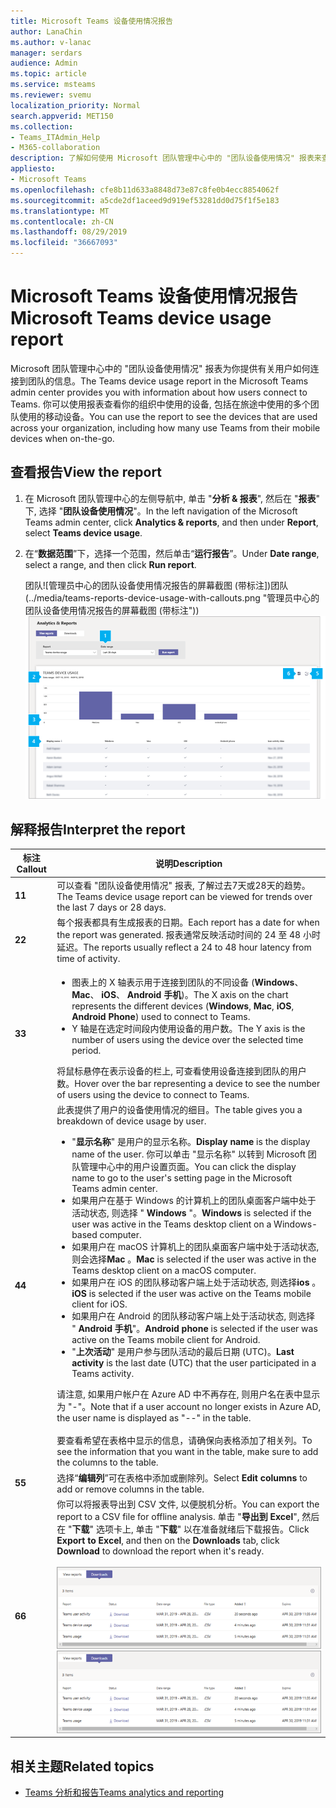 ```yaml
---
title: Microsoft Teams 设备使用情况报告
author: LanaChin
ms.author: v-lanac
manager: serdars
audience: Admin
ms.topic: article
ms.service: msteams
ms.reviewer: svemu
localization_priority: Normal
search.appverid: MET150
ms.collection:
- Teams_ITAdmin_Help
- M365-collaboration
description: 了解如何使用 Microsoft 团队管理中心中的 "团队设备使用情况" 报表来查看组织中的用户如何连接到团队。
appliesto:
- Microsoft Teams
ms.openlocfilehash: cfe8b11d633a8848d73e87c8fe0b4ecc8854062f
ms.sourcegitcommit: a5cde2df1aceed9d919ef53281dd0d75f1f5e183
ms.translationtype: MT
ms.contentlocale: zh-CN
ms.lasthandoff: 08/29/2019
ms.locfileid: "36667093"
---
```

# <a name="microsoft-teams-device-usage-report"></a><span data-ttu-id="d23c2-103">Microsoft Teams 设备使用情况报告</span><span class="sxs-lookup"><span data-stu-id="d23c2-103">Microsoft Teams device usage report</span></span>

<span data-ttu-id="d23c2-104">Microsoft 团队管理中心中的 "团队设备使用情况" 报表为你提供有关用户如何连接到团队的信息。</span><span class="sxs-lookup"><span data-stu-id="d23c2-104">The Teams device usage report in the Microsoft Teams admin center provides you with information about how users connect to Teams.</span></span> <span data-ttu-id="d23c2-105">你可以使用报表查看你的组织中使用的设备, 包括在旅途中使用的多个团队使用的移动设备。</span><span class="sxs-lookup"><span data-stu-id="d23c2-105">You can use the report to see the devices that are used across your organization, including how many use Teams from their mobile devices when on-the-go.</span></span>  

## <a name="view-the-report"></a><span data-ttu-id="d23c2-106">查看报告</span><span class="sxs-lookup"><span data-stu-id="d23c2-106">View the report</span></span>

1. <span data-ttu-id="d23c2-107">在 Microsoft 团队管理中心的左侧导航中, 单击 "**分析 & 报表**", 然后在 "**报表**" 下, 选择 "**团队设备使用情况**"。</span><span class="sxs-lookup"><span data-stu-id="d23c2-107">In the left navigation of the Microsoft Teams admin center, click **Analytics & reports**, and then under **Report**, select **Teams device usage**.</span></span>
2. <span data-ttu-id="d23c2-108">在“**数据范围**”下，选择一个范围，然后单击“**运行报告**”。</span><span class="sxs-lookup"><span data-stu-id="d23c2-108">Under **Date range**, select a range, and then click **Run report**.</span></span>

    <span data-ttu-id="d23c2-109">团队![管理员中心的团队设备使用情况报告的屏幕截图 (带标注])团队(../media/teams-reports-device-usage-with-callouts.png "管理员中心的团队设备使用情况报告的屏幕截图 (带标注"))</span><span class="sxs-lookup"><span data-stu-id="d23c2-109">![Screen shot of the Teams device usage report in the Teams admin center with callouts](../media/teams-reports-device-usage-with-callouts.png "Screen shot of the Teams device usage report in the Teams admin center  with callouts")</span></span>

## <a name="interpret-the-report"></a><span data-ttu-id="d23c2-110">解释报告</span><span class="sxs-lookup"><span data-stu-id="d23c2-110">Interpret the report</span></span>

|<span data-ttu-id="d23c2-111">标注</span><span class="sxs-lookup"><span data-stu-id="d23c2-111">Callout</span></span> |<span data-ttu-id="d23c2-112">说明</span><span class="sxs-lookup"><span data-stu-id="d23c2-112">Description</span></span>  |
|--------|-------------|
|<span data-ttu-id="d23c2-113">**1**</span><span class="sxs-lookup"><span data-stu-id="d23c2-113">**1**</span></span>   |<span data-ttu-id="d23c2-114">可以查看 "团队设备使用情况" 报表, 了解过去7天或28天的趋势。</span><span class="sxs-lookup"><span data-stu-id="d23c2-114">The Teams device usage report can be viewed for trends over the last 7 days or 28 days.</span></span>  |
|<span data-ttu-id="d23c2-115">**2**</span><span class="sxs-lookup"><span data-stu-id="d23c2-115">**2**</span></span>   |<span data-ttu-id="d23c2-116">每个报表都具有生成报表的日期。</span><span class="sxs-lookup"><span data-stu-id="d23c2-116">Each report has a date for when the report was generated.</span></span> <span data-ttu-id="d23c2-117">报表通常反映活动时间的 24 至 48 小时延迟。</span><span class="sxs-lookup"><span data-stu-id="d23c2-117">The reports usually reflect a 24 to 48 hour latency from time of activity.</span></span> |
|<span data-ttu-id="d23c2-118">**3**</span><span class="sxs-lookup"><span data-stu-id="d23c2-118">**3**</span></span>   |<ul><li><span data-ttu-id="d23c2-119">图表上的 X 轴表示用于连接到团队的不同设备 (**Windows**、 **Mac**、 **iOS**、 **Android 手机**)。</span><span class="sxs-lookup"><span data-stu-id="d23c2-119">The X axis on the chart represents the different devices (**Windows**, **Mac**, **iOS**, **Android Phone**) used to connect to Teams.</span></span> </li><li><span data-ttu-id="d23c2-120">Y 轴是在选定时间段内使用设备的用户数。</span><span class="sxs-lookup"><span data-stu-id="d23c2-120">The Y axis is the number of users using the device over the selected time period.</span></span></li> </ul><span data-ttu-id="d23c2-121">将鼠标悬停在表示设备的栏上, 可查看使用设备连接到团队的用户数。</span><span class="sxs-lookup"><span data-stu-id="d23c2-121">Hover over the bar representing a device to see the number of users using the device to connect to Teams.</span></span>|
|<span data-ttu-id="d23c2-122">**4**</span><span class="sxs-lookup"><span data-stu-id="d23c2-122">**4**</span></span>   |<span data-ttu-id="d23c2-123">此表提供了用户的设备使用情况的细目。</span><span class="sxs-lookup"><span data-stu-id="d23c2-123">The table gives you a breakdown of device usage by user.</span></span> <ul><li><span data-ttu-id="d23c2-124">"**显示名称**" 是用户的显示名称。</span><span class="sxs-lookup"><span data-stu-id="d23c2-124">**Display name** is the display name of the user.</span></span> <span data-ttu-id="d23c2-125">你可以单击 "显示名称" 以转到 Microsoft 团队管理中心中的用户设置页面。</span><span class="sxs-lookup"><span data-stu-id="d23c2-125">You can click the display name to go to the user's setting page in the Microsoft Teams admin center.</span></span> </li><li><span data-ttu-id="d23c2-126">如果用户在基于 Windows 的计算机上的团队桌面客户端中处于活动状态, 则选择 " **Windows** "。</span><span class="sxs-lookup"><span data-stu-id="d23c2-126">**Windows** is selected if the user was active in the Teams desktop client on a Windows-based computer.</span></span></li><li><span data-ttu-id="d23c2-127">如果用户在 macOS 计算机上的团队桌面客户端中处于活动状态, 则会选择**Mac** 。</span><span class="sxs-lookup"><span data-stu-id="d23c2-127">**Mac** is selected if the user was active in the Teams desktop client on a macOS computer.</span></span> </li> <li><span data-ttu-id="d23c2-128">如果用户在 iOS 的团队移动客户端上处于活动状态, 则选择**ios** 。</span><span class="sxs-lookup"><span data-stu-id="d23c2-128">**iOS** is selected if the user was active on the Teams mobile client for iOS.</span></span></li><li><span data-ttu-id="d23c2-129">如果用户在 Android 的团队移动客户端上处于活动状态, 则选择 " **Android 手机**"。</span><span class="sxs-lookup"><span data-stu-id="d23c2-129">**Android phone** is selected if the user was active on the Teams mobile client for Android.</span></span> <li><span data-ttu-id="d23c2-130">"**上次活动**" 是用户参与团队活动的最后日期 (UTC)。</span><span class="sxs-lookup"><span data-stu-id="d23c2-130">**Last activity** is the last date (UTC) that the user participated in a Teams activity.</span></span></li> </ul> <span data-ttu-id="d23c2-131">请注意, 如果用户帐户在 Azure AD 中不再存在, 则用户名在表中显示为 "-"。</span><span class="sxs-lookup"><span data-stu-id="d23c2-131">Note that if a user account no longer exists in Azure AD, the user name is displayed as "--" in the table.</span></span> <br><br><span data-ttu-id="d23c2-132">要查看希望在表格中显示的信息，请确保向表格添加了相关列。</span><span class="sxs-lookup"><span data-stu-id="d23c2-132">To see the information that you want in the table, make sure to add the columns to the table.</span></span> |
|<span data-ttu-id="d23c2-133">**5**</span><span class="sxs-lookup"><span data-stu-id="d23c2-133">**5**</span></span>   |<span data-ttu-id="d23c2-134">选择“**编辑列**”可在表格中添加或删除列。</span><span class="sxs-lookup"><span data-stu-id="d23c2-134">Select **Edit columns** to add or remove columns in the table.</span></span> |
|<span data-ttu-id="d23c2-135">**6**</span><span class="sxs-lookup"><span data-stu-id="d23c2-135">**6**</span></span>   |<span data-ttu-id="d23c2-136">你可以将报表导出到 CSV 文件, 以便脱机分析。</span><span class="sxs-lookup"><span data-stu-id="d23c2-136">You can export the report to a CSV file for offline analysis.</span></span> <span data-ttu-id="d23c2-137">单击 "**导出到 Excel**", 然后在 "**下载**" 选项卡上, 单击 "**下载**" 以在准备就绪后下载报告。</span><span class="sxs-lookup"><span data-stu-id="d23c2-137">Click **Export to Excel**, and then on the **Downloads** tab, click **Download** to download the report when it's ready.</span></span><br><br><span data-ttu-id="d23c2-138">![显示导出报表的 "下载" 选项卡的屏幕截图](../media/teams-reports-export-to-csv.png)</span><span class="sxs-lookup"><span data-stu-id="d23c2-138">![Screen shot of the Downloads tab showing exported reports](../media/teams-reports-export-to-csv.png)</span></span>|

## <a name="related-topics"></a><span data-ttu-id="d23c2-139">相关主题</span><span class="sxs-lookup"><span data-stu-id="d23c2-139">Related topics</span></span>

- [<span data-ttu-id="d23c2-140">Teams 分析和报告</span><span class="sxs-lookup"><span data-stu-id="d23c2-140">Teams analytics and reporting</span></span>](teams-reporting-reference.md)